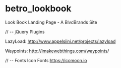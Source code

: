 # betro_lookbook
Look Book Landing Page - A BlvdBrands Site

// -- jQuery Plugins

LazyLoad:
http://www.appelsiini.net/projects/lazyload

Waypoints:
http://imakewebthings.com/waypoints/


// -- Fonts
Icon Fonts
https://icomoon.io
